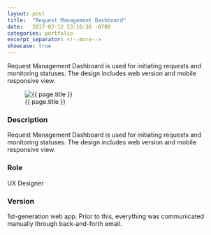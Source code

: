 ```yaml
---
layout: post
title:  "Request Management Dashboard"
date:   2017-02-12 23:16:36 -0700
categories: portfolio
excerpt_separator: <!--more-->
showcase: true
---
```


Request Management Dashboard is used for initiating requests and monitoring statuses. The design includes web version and mobile responsive view.
<!--more-->

<figure>
  <img src="{{ site.url }}/assets/posts/{{ page.date | date: "%Y-%m-%d" }}-{{ page.title | slugify }}/mta.jpg" alt="{{ page.title }}">
  <figcaption>{{ page.title }}</figcaption>
</figure>

### Description

Request Management Dashboard is used for initiating requests and monitoring statuses. The design includes web version and mobile responsive view.

### Role

UX Designer

### Version

1st-generation web app. Prior to this, everything was communicated manually through back-and-forth email.
